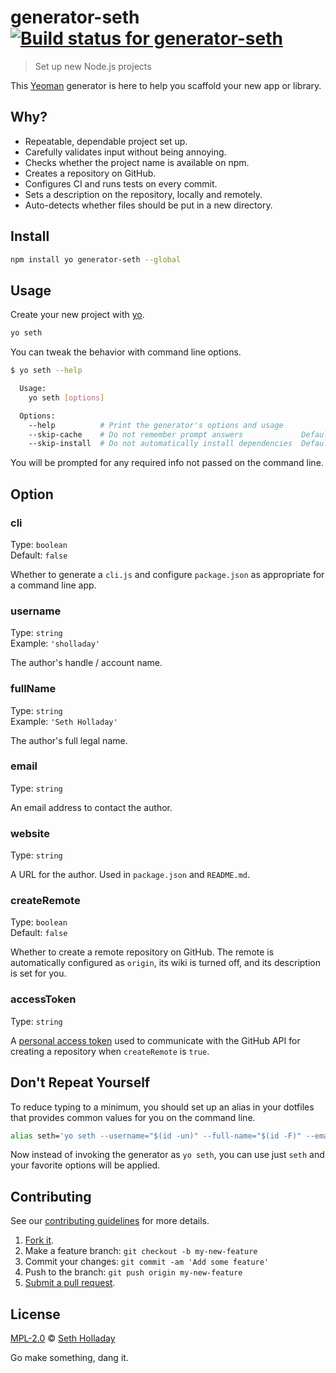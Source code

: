 # generator-seth [![Build status for generator-seth](https://travis-ci.com/sholladay/generator-seth.svg "Build Status")](https://travis-ci.com/sholladay/generator-seth "Builds")

> Set up new Node.js projects

This [Yeoman](https://yeoman.io) generator is here to help you scaffold your new app or library.

## Why?

 - Repeatable, dependable project set up.
 - Carefully validates input without being annoying.
 - Checks whether the project name is available on npm.
 - Creates a repository on GitHub.
 - Configures CI and runs tests on every commit.
 - Sets a description on the repository, locally and remotely.
 - Auto-detects whether files should be put in a new directory.

## Install

```sh
npm install yo generator-seth --global
```

## Usage

Create your new project with [yo](https://github.com/yeoman/yo).

```sh
yo seth
```

You can tweak the behavior with command line options.

```sh
$ yo seth --help

  Usage:
    yo seth [options]

  Options:
    --help          # Print the generator's options and usage
    --skip-cache    # Do not remember prompt answers             Default: false
    --skip-install  # Do not automatically install dependencies  Default: false
```

You will be prompted for any required info not passed on the command line.

## Option

### cli

Type: `boolean`<br>
Default: `false`

Whether to generate a `cli.js` and configure `package.json` as appropriate for a command line app.

### username

Type: `string`<br>
Example: `'sholladay'`

The author's handle / account name.

### fullName

Type: `string`<br>
Example: `'Seth Holladay'`

The author's full legal name.

### email

Type: `string`

An email address to contact the author.

### website

Type: `string`

A URL for the author. Used in `package.json` and `README.md`.

### createRemote

Type: `boolean`<br>
Default: `false`

Whether to create a remote repository on GitHub. The remote is automatically configured as `origin`, its wiki is turned off, and its description is set for you.

### accessToken

Type: `string`

A [personal access token](https://help.github.com/articles/creating-an-access-token-for-command-line-use/) used to communicate with the GitHub API for creating a repository when `createRemote` is `true`.

## Don't Repeat Yourself

To reduce typing to a minimum, you should set up an alias in your dotfiles that provides common values for you on the command line.

```bash
alias seth='yo seth --username="$(id -un)" --full-name="$(id -F)" --email='\''me@seth-holladay.com'\'' --website='\''https://seth-holladay.com'\'' --access-token='\''<my-access-token>'\';
```

Now instead of invoking the generator as `yo seth`, you can use just `seth` and your favorite options will be applied.

## Contributing

See our [contributing guidelines](https://github.com/sholladay/generator-seth/blob/master/CONTRIBUTING.md "Guidelines for participating in this project") for more details.

1. [Fork it](https://github.com/sholladay/generator-seth/fork).
2. Make a feature branch: `git checkout -b my-new-feature`
3. Commit your changes: `git commit -am 'Add some feature'`
4. Push to the branch: `git push origin my-new-feature`
5. [Submit a pull request](https://github.com/sholladay/generator-seth/compare "Submit code to this project for review").

## License

[MPL-2.0](https://github.com/sholladay/generator-seth/blob/master/LICENSE "License for generator-seth") © [Seth Holladay](https://seth-holladay.com "Author of generator-seth")

Go make something, dang it.
